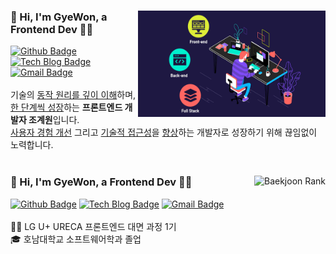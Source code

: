 <!-- README.md의 영역은 큰 틀로 기본적으로 <div>{child}<div> 형식임 -->

<!-- 나에 대한 설명 -->
<div>
  <div>
    <!-- <img align="right" src="http://mazassumnida.wtf/api/v2/generate_badge?boj=jgw6372" alt="Baekjoon Rank" width="350px"/> -->
    <img align="right" src="./assets/img/web_devloper.gif" alt="웹 개발자 GIT 파일" width="300px" height="170px" />
    <h3>👋 Hi, I'm GyeWon, a Frontend Dev 🧑‍💻</h3>
    <div>
      <a href="https://github.com/JGW-Korea"><img src="https://img.shields.io/badge/-Github-black?style=for-the-badge&logo=Github&logoColor=white" alt="Github Badge"/></a>
      <a href="https://dramatic-jasmine-13a.notion.site/Web-Development-f4c3f4ccd2674db8833c4ed0f5575a45"><img src="https://img.shields.io/badge/-TechBlog-EEEEEE?style=for-the-badge&logo=Notion&logoColor=black" alt="Tech Blog Badge"/></a>
      <a href="mailto:jgw6372@gmail.com"><img src="https://img.shields.io/badge/Gmail-D14836?style=for-the-badge&logo=Gmail&logoColor=white" alt="Gmail Badge"/></a>
    </div>
    <br />
    <div>
      <span>기술의 <a href="#">동작 원리를 깊이 이해</a>하며, <a href="#">한 단계씩 성장</a>하는 <strong>프론트엔드 개발자 조계원</strong>입니다.</span><br/>
      <span><a href="#">사용자 경험 개선</a> 그리고 <a href="#">기술적 접근성</a>을 <a href="#">향상</a>하는 개발자로 성장하기 위해 끊임없이 노력합니다.</span>
    </div>
  </div>
  <br />
  <div>
    <img align="right" src="http://mazassumnida.wtf/api/v2/generate_badge?boj=jgw6372" alt="Baekjoon Rank"/>
    <h3>👋 Hi, I'm GyeWon, a Frontend Dev 🧑‍💻</h3>
    <div>
      <a href="https://github.com/JGW-Korea"><img src="https://img.shields.io/badge/-Github-black?style=for-the-badge&logo=Github&logoColor=white" alt="Github Badge"/></a>
      <a href="https://dramatic-jasmine-13a.notion.site/Web-Development-f4c3f4ccd2674db8833c4ed0f5575a45"><img src="https://img.shields.io/badge/-TechBlog-EEEEEE?style=for-the-badge&logo=Notion&logoColor=black" alt="Tech Blog Badge"/></a>
      <a href="mailto:jgw6372@gmail.com"><img src="https://img.shields.io/badge/Gmail-D14836?style=for-the-badge&logo=Gmail&logoColor=white" alt="Gmail Badge"/></a>
    </div>
    <br />
    <div>
      <span>👨‍🏫 LG U+ URECA 프론트엔드 대면 과정 1기</span><br/>
      <span>🎓 호남대학교 소프트웨어학과 졸업</span>
    </div>
  </div>
</div>
